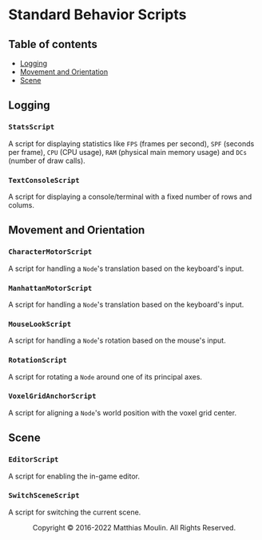# Standard Behavior Scripts

## Table of contents
* [Logging](#SS-Logging)
* [Movement and Orientation](#SS-Movement-and-Orientation)
* [Scene](#SS-Scene)

## <a name="SS-Logging"></a>Logging

### `StatsScript`
A script for displaying statistics like `FPS` (frames per second), `SPF` (seconds per frame), `CPU` (CPU usage), `RAM` (physical main memory usage) and `DCs` (number of draw calls).

### `TextConsoleScript`
A script for displaying a console/terminal with a fixed number of rows and colums.

## <a name="SS-Movement-and-Orientation"></a>Movement and Orientation

### `CharacterMotorScript`
A script for handling a `Node`'s translation based on the keyboard's input.

### `ManhattanMotorScript`
A script for handling a `Node`'s translation based on the keyboard's input.

### `MouseLookScript`
A script for handling a `Node`'s rotation based on the mouse's input.

### `RotationScript`
A script for rotating a `Node` around one of its principal axes.

### `VoxelGridAnchorScript`
A script for aligning a `Node`'s world position with the voxel grid center.

## <a name="SS-Scene"></a>Scene

### `EditorScript`
A script for enabling the in-game editor.

### `SwitchSceneScript`
A script for switching the current scene.

<p align="center">Copyright © 2016-2022 Matthias Moulin. All Rights Reserved.</p>